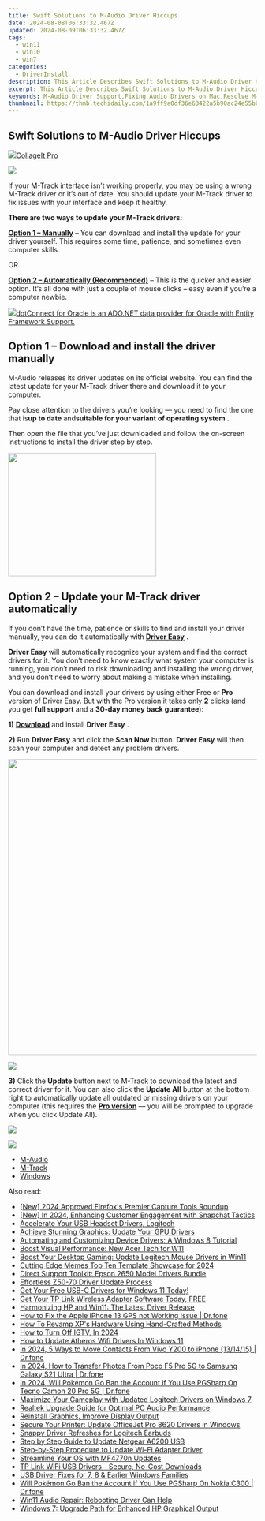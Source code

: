 ```yaml
---
title: Swift Solutions to M-Audio Driver Hiccups
date: 2024-08-08T06:33:32.467Z
updated: 2024-08-09T06:33:32.467Z
tags:
  - win11
  - win10
  - win7
categories:
  - DriverInstall
description: This Article Describes Swift Solutions to M-Audio Driver Hiccups
excerpt: This Article Describes Swift Solutions to M-Audio Driver Hiccups
keywords: M-Audio Driver Support,Fixing Audio Drivers on Mac,Resolve M-Audio Sound Issues,Audio Driver Troubleshooting Guide,Swift Audio Drivers for Mac Users,M-Audio Driver Fixes Guide,Optimize M-Audio Drivers Performance
thumbnail: https://thmb.techidaily.com/1a9ff9a0df36e63422a5b90ac24e55bb1f02f4633cff516b42a4d7954e71a5e9.jpg
---
```


## Swift Solutions to M-Audio Driver Hiccups

<!-- affiliate ads begin -->
<a href="https://secure.2checkout.com/order/checkout.php?PRODS=4530091&QTY=1&AFFILIATE=108875&CART=1"><img src="https://www.pearlmountainsoft.com/n_img/product/cit_win/banScrn.jpg" border="0">CollageIt Pro</a>
<!-- affiliate ads end -->
![](https://images.drivereasy.com/wp-content/uploads/2018/04/img_5ac1cf4423722-300x203.jpg)

 If your M-Track interface isn’t working properly, you may be using a wrong M-Track driver or it’s out of date. You should update your M-Track driver to fix issues with your interface and keep it healthy.

**There are two ways to update your M-Track drivers:**

[**Option 1 – Manually**](#op1) – You can download and install the update for your driver yourself. This requires some time, patience, and sometimes even computer skills

OR

**[Option 2 – Automatically (Recommended)](#op2)**  – This is the quicker and easier option. It’s all done with just a couple of mouse clicks – easy even if you’re a computer newbie.

<!-- affiliate ads begin -->
<a href="https://checkout.devart.com/order/checkout.php?PRODS=5023555&QTY=1&AFFILIATE=108875&CART=1"><img src="https://secure.avangate.com/images/merchant/45b430710ad04765a6afd58d9d9fafca/products/dotConnect_O.png" border="0">dotConnect for Oracle is an ADO.NET data provider for Oracle with Entity Framework Support.</a>
<!-- affiliate ads end -->
##  Option 1 – Download and install the driver manually

 M-Audio releases its driver updates on its official website. You can find the latest update for your M-Track driver there and download it to your computer.

 Pay close attention to the drivers you’re looking — you need to find the one that is**up to date** and**suitable for your variant of operating system** .

 Then open the file that you’ve just downloaded and follow the on-screen instructions to install the driver step by step.

<!-- affiliate ads begin -->
<a href="https://printrendy.pxf.io/c/5597632/1453719/17020" target="_top" id="1453719"><img src="//a.impactradius-go.com/display-ad/17020-1453719" border="0" alt="" width="300" height="250"/></a><img height="0" width="0" src="https://imp.pxf.io/i/5597632/1453719/17020" style="position:absolute;visibility:hidden;" border="0" />
<!-- affiliate ads end -->
##  Option 2 – Update your M-Track driver automatically

 If you don’t have the time, patience or skills to find and install your driver manually, you can do it automatically with [**Driver Easy**](https://tools.techidaily.com/drivereasy/download/) .

**Driver Easy**  will automatically recognize your system and find the correct drivers for it. You don’t need to know exactly what system your computer is running, you don’t need to risk downloading and installing the wrong driver, and you don’t need to worry about making a mistake when installing.

 You can download and install your drivers by using either Free or **Pro**  version of Driver Easy. But with the Pro version it takes only **2**  clicks (and you get **full support** and a **30-day money back guarantee**):

**1)** [**Download**](https://tools.techidaily.com/drivereasy/download/) and install **Driver Easy** .

**2)** Run **Driver Easy** and click the **Scan Now** button. **Driver Easy**  will then scan your computer and detect any problem drivers.

<!-- affiliate ads begin -->
<a href="https://appsumo.8odi.net/c/5597632/2082541/7443" target="_top" id="2082541"><img src="//a.impactradius-go.com/display-ad/7443-2082541" border="0" alt="" width="1200" height="600"/></a><img height="0" width="0" src="https://appsumo.8odi.net/i/5597632/2082541/7443" style="position:absolute;visibility:hidden;" border="0" />
<!-- affiliate ads end -->
![](https://images.drivereasy.com/wp-content/uploads/2018/03/img_5abddea556a6b.png)

**3)**  Click the **Update**  button next to M-Track to download the latest and correct driver for it. You can also click the **Update All**  button at the bottom right to automatically update all outdated or missing drivers on your computer (this requires the **[Pro version](https://tools.techidaily.com/drivereasy/download/)**  — you will be prompted to upgrade when you click Update All).

<!-- affiliate ads begin -->
<a href="https://secure.2checkout.com/order/checkout.php?PRODS=3851655&QTY=1&AFFILIATE=108875&CART=1"><img src="http://www.aiseesoft.com/avangate/30p/banner.jpg" border="0"></a>
<!-- affiliate ads end -->
![](https://images.drivereasy.com/wp-content/uploads/2018/04/img_5ac1da6a9d2ed.jpg)

* [M-Audio](https://store.drivereasy.com/order/cart.php?PRODS=4731822&QTY=1&AFFILIATE=108875)
* [M-Track](https://store.drivereasy.com/order/cart.php?PRODS=4731822&QTY=1&AFFILIATE=108875)
* [Windows](https://tools.techidaily.com/drivereasy/download/)

<ins class="adsbygoogle"
     style="display:block"
     data-ad-format="autorelaxed"
     data-ad-client="ca-pub-7571918770474297"
     data-ad-slot="1223367746"></ins>



<ins class="adsbygoogle"
     style="display:block"
     data-ad-client="ca-pub-7571918770474297"
     data-ad-slot="8358498916"
     data-ad-format="auto"
     data-full-width-responsive="true"></ins>

<span class="atpl-alsoreadstyle">Also read:</span>
<div><ul>
<li><a href="https://screen-video-capture.techidaily.com/new-2024-approved-firefoxs-premier-capture-tools-roundup/"><u>[New] 2024 Approved  Firefox's Premier Capture Tools Roundup</u></a></li>
<li><a href="https://snapchat-videos.techidaily.com/new-in-2024-enhancing-customer-engagement-with-snapchat-tactics/"><u>[New] In 2024, Enhancing Customer Engagement with Snapchat Tactics</u></a></li>
<li><a href="https://driver-install.techidaily.com/accelerate-your-usb-headset-drivers-logitech/"><u>Accelerate Your USB Headset Drivers, Logitech</u></a></li>
<li><a href="https://driver-install.techidaily.com/achieve-stunning-graphics-update-your-gpu-drivers/"><u>Achieve Stunning Graphics: Update Your GPU Drivers</u></a></li>
<li><a href="https://driver-install.techidaily.com/automating-and-customizing-device-drivers-a-windows-8-tutorial/"><u>Automating and Customizing Device Drivers: A Windows 8 Tutorial</u></a></li>
<li><a href="https://driver-install.techidaily.com/boost-visual-performance-new-acer-tech-for-w11/"><u>Boost Visual Performance: New Acer Tech for W11</u></a></li>
<li><a href="https://driver-install.techidaily.com/boost-your-desktop-gaming-update-logitech-mouse-drivers-in-win11/"><u>Boost Your Desktop Gaming: Update Logitech Mouse Drivers in Win11</u></a></li>
<li><a href="https://fox-glue.techidaily.com/cutting-edge-memes-top-ten-template-showcase-for-2024/"><u>Cutting Edge Memes  Top Ten Template Showcase for 2024</u></a></li>
<li><a href="https://driver-install.techidaily.com/direct-support-toolkit-epson-2650-model-drivers-bundle/"><u>Direct Support Toolkit: Epson 2650 Model Drivers Bundle</u></a></li>
<li><a href="https://driver-install.techidaily.com/effortless-z50-70-driver-update-process/"><u>Effortless Z50-70 Driver Update Process</u></a></li>
<li><a href="https://hardware-help.techidaily.com/get-your-free-usb-c-drivers-for-windows-11-today/"><u>Get Your Free USB-C Drivers for Windows 11 Today!</u></a></li>
<li><a href="https://driver-install.techidaily.com/1720063429665-get-your-tp-link-wireless-adapter-software-today-free/"><u>Get Your TP Link Wireless Adapter Software Today, FREE</u></a></li>
<li><a href="https://driver-install.techidaily.com/harmonizing-hp-and-win11-the-latest-driver-release/"><u>Harmonizing HP and Win11: The Latest Driver Release</u></a></li>
<li><a href="https://iphone-location.techidaily.com/how-to-fix-the-apple-iphone-13-gps-not-working-issue-drfone-by-drfone-virtual-ios/"><u>How to Fix the Apple iPhone 13 GPS not Working Issue | Dr.fone</u></a></li>
<li><a href="https://driver-install.techidaily.com/how-to-revamp-xps-hardware-using-hand-crafted-methods/"><u>How To Revamp XP's Hardware Using Hand-Crafted Methods</u></a></li>
<li><a href="https://instagram-clips.techidaily.com/how-to-turn-off-igtv-in-2024/"><u>How to Turn Off IGTV, In 2024</u></a></li>
<li><a href="https://driver-install.techidaily.com/how-to-update-atheros-wifi-drivers-in-windows-11/"><u>How to Update Atheros Wifi Drivers In Windows 11</u></a></li>
<li><a href="https://android-transfer.techidaily.com/in-2024-5-ways-to-move-contacts-from-vivo-y200-to-iphone-131415-drfone-by-drfone-transfer-from-android-transfer-from-android/"><u>In 2024, 5 Ways to Move Contacts From Vivo Y200 to iPhone (13/14/15) | Dr.fone</u></a></li>
<li><a href="https://android-transfer.techidaily.com/in-2024-how-to-transfer-photos-from-poco-f5-pro-5g-to-samsung-galaxy-s21-ultra-drfone-by-drfone-transfer-from-android-transfer-from-android/"><u>In 2024, How to Transfer Photos From Poco F5 Pro 5G to Samsung Galaxy S21 Ultra | Dr.fone</u></a></li>
<li><a href="https://android-pokemon-go.techidaily.com/in-2024-will-pokemon-go-ban-the-account-if-you-use-pgsharp-on-tecno-camon-20-pro-5g-drfone-by-drfone-virtual-android/"><u>In 2024, Will Pokémon Go Ban the Account if You Use PGSharp On Tecno Camon 20 Pro 5G | Dr.fone</u></a></li>
<li><a href="https://driver-install.techidaily.com/maximize-your-gameplay-with-updated-logitech-drivers-on-windows-7/"><u>Maximize Your Gameplay with Updated Logitech Drivers on Windows 7</u></a></li>
<li><a href="https://driver-install.techidaily.com/realtek-upgrade-guide-for-optimal-pc-audio-performance/"><u>Realtek Upgrade Guide for Optimal PC Audio Performance</u></a></li>
<li><a href="https://driver-install.techidaily.com/reinstall-graphics-improve-display-output/"><u>Reinstall Graphics, Improve Display Output</u></a></li>
<li><a href="https://driver-install.techidaily.com/secure-your-printer-update-officejet-pro-8620-drivers-in-windows/"><u>Secure Your Printer: Update OfficeJet Pro 8620 Drivers in Windows</u></a></li>
<li><a href="https://driver-install.techidaily.com/snappy-driver-refreshes-for-logitech-earbuds/"><u>Snappy Driver Refreshes for Logitech Earbuds</u></a></li>
<li><a href="https://driver-install.techidaily.com/step-by-step-guide-to-update-netgear-a6200-usb/"><u>Step by Step Guide to Update Netgear A6200 USB</u></a></li>
<li><a href="https://driver-install.techidaily.com/step-by-step-procedure-to-update-wi-fi-adapter-driver/"><u>Step-by-Step Procedure to Update Wi-Fi Adapter Driver</u></a></li>
<li><a href="https://driver-install.techidaily.com/streamline-your-os-with-mf4770n-updates/"><u>Streamline Your OS with MF4770n Updates</u></a></li>
<li><a href="https://driver-install.techidaily.com/tp-link-wifi-usb-drivers-secure-no-cost-downloads/"><u>TP Link WiFi USB Drivers - Secure, No-Cost Downloads</u></a></li>
<li><a href="https://driver-install.techidaily.com/usb-driver-fixes-for-7-8-and-earlier-windows-families/"><u>USB Driver Fixes for 7, 8 & Earlier Windows Families</u></a></li>
<li><a href="https://android-pokemon-go.techidaily.com/will-pokemon-go-ban-the-account-if-you-use-pgsharp-on-nokia-c300-drfone-by-drfone-virtual-android/"><u>Will Pokémon Go Ban the Account if You Use PGSharp On Nokia C300 | Dr.fone</u></a></li>
<li><a href="https://driver-install.techidaily.com/win11-audio-repair-rebooting-driver-can-help/"><u>Win11 Audio Repair: Rebooting Driver Can Help</u></a></li>
<li><a href="https://driver-install.techidaily.com/windows-7-upgrade-path-for-enhanced-hp-graphical-output/"><u>Windows 7: Upgrade Path for Enhanced HP Graphical Output</u></a></li>
</ul></div>
